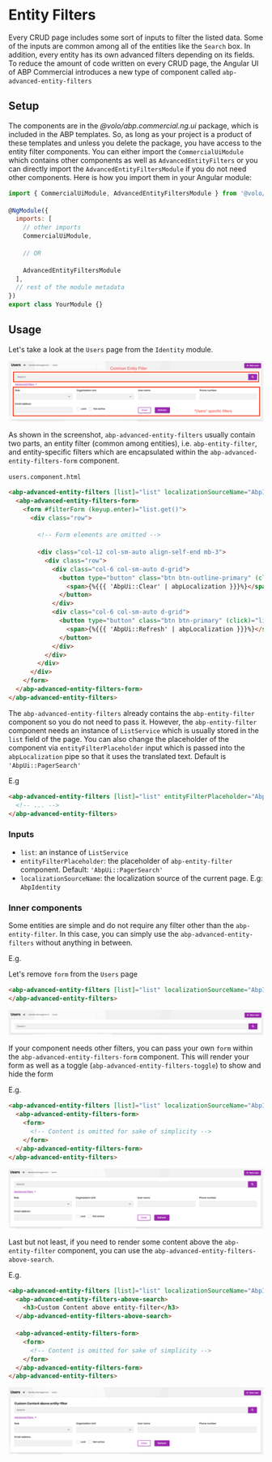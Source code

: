 # Entity Filters

Every CRUD page includes some sort of inputs to filter the listed data. Some of the inputs are common among all of the entities like the `Search` box. In addition, every entity has its own advanced filters depending on its fields. To reduce the amount of code written on every CRUD page, the Angular UI of ABP Commercial introduces a new type of component called `abp-advanced-entity-filters`

## Setup

The components are in the _@volo/abp.commercial.ng.ui_ package, which is included in the ABP templates. So, as long as your project is a product of these templates and unless you delete the package, you have access to the entity filter components. 
You can either import the `CommercialUiModule` which contains other components as well as `AdvancedEntityFilters` or you can directly import the `AdvancedEntityFiltersModule` if you do not need other components. Here is how you import them in your Angular module:

```javascript
import { CommercialUiModule, AdvancedEntityFiltersModule } from '@volo/abp.commercial.ng.ui';

@NgModule({
  imports: [
    // other imports
    CommercialUiModule,

    // OR 

    AdvancedEntityFiltersModule
  ],
  // rest of the module metadata
})
export class YourModule {}
```

## Usage

Let's take a look at the `Users` page from the `Identity` module.

![ABP Angular UI Users Page with Advanced Entity Filters](../../images/angular-advanced-entity-filters.png)

As shown in the screenshot, `abp-advanced-entity-filters` usually contain two parts, an entity filter (common among entities), i.e. `abp-entity-filter`, and entity-specific filters which are encapsulated within the `abp-advanced-entity-filters-form` component.

`users.component.html`

```html
<abp-advanced-entity-filters [list]="list" localizationSourceName="AbpIdentity">
  <abp-advanced-entity-filters-form>
    <form #filterForm (keyup.enter)="list.get()">
      <div class="row">
        
        <!-- Form elements are omitted -->
  
        <div class="col-12 col-sm-auto align-self-end mb-3">
          <div class="row">
            <div class="col-6 col-sm-auto d-grid">
              <button type="button" class="btn btn-outline-primary" (click)="clearFilters()">
                <span>{%{{{ 'AbpUi::Clear' | abpLocalization }}}%}</span>
              </button>
            </div>
            <div class="col-6 col-sm-auto d-grid">
              <button type="button" class="btn btn-primary" (click)="list.get()">
                <span>{%{{{ 'AbpUi::Refresh' | abpLocalization }}}%}</span>
              </button>
            </div>
          </div>
        </div>
      </div>
    </form>
  </abp-advanced-entity-filters-form>
</abp-advanced-entity-filters>
```

The `abp-advanced-entity-filters` already contains the  `abp-entity-filter` component so you do not need to pass it. However, the `abp-entity-filter` component needs an instance of `ListService` which is usually stored in the `list` field of the page. You can also change the placeholder of the component via `entityFilterPlaceholder` input which is passed into the `abpLocalization` pipe so that it uses the translated text. Default is `'AbpUi::PagerSearch'`

E.g

```html
<abp-advanced-entity-filters [list]="list" entityFilterPlaceholder="AbpUi::PagerSearch">
  <!-- ... -->
</abp-advanced-entity-filters>
```

### Inputs

* `list`: an instance of `ListService`
* `entityFilterPlaceholder`: the placeholder of `abp-entity-filter` component. Default: `'AbpUi::PagerSearch'`
* `localizationSourceName`: the localization source of the current page. E.g: `AbpIdentity`

### Inner components

Some entities are simple and do not require any filter other than the `abp-entity-filter`. In this case, you can simply use the `abp-advanced-entity-filters` without anything in between. 

E.g.

Let's remove `form` from the `Users` page

```html
<abp-advanced-entity-filters [list]="list" localizationSourceName="AbpIdentity">
</abp-advanced-entity-filters>
```

![ABP Angular UI Users Page with Advanced Entity Filters without form](../../images/angular-advanced-entity-filters-without-form.png)

If your component needs other filters, you can pass your own `form` within the `abp-advanced-entity-filters-form` component. This will render your form as well as a toggle (`abp-advanced-entity-filters-toggle`) to show and hide the form

E.g.

```html
<abp-advanced-entity-filters [list]="list" localizationSourceName="AbpIdentity">
  <abp-advanced-entity-filters-form>
    <form>
      <!-- Content is omitted for sake of simplicity -->
    </form>
  </abp-advanced-entity-filters-form>
</abp-advanced-entity-filters>
```

![ABP Angular UI Users Page with Advanced Entity Filters with form](../../images/angular-advanced-entity-filters-with-form.png)

Last but not least, if you need to render some content above the `abp-entity-filter` component, you can use the `abp-advanced-entity-filters-above-search`. 

E.g.

```html
<abp-advanced-entity-filters [list]="list" localizationSourceName="AbpIdentity">
  <abp-advanced-entity-filters-above-search>
    <h3>Custom Content above entity-filter</h3>
  </abp-advanced-entity-filters-above-search>

  <abp-advanced-entity-filters-form>
    <form>
      <!-- Content is omitted for sake of simplicity -->
    </form>
  </abp-advanced-entity-filters-form>
</abp-advanced-entity-filters>
```

![ABP Angular UI Users Page with Advanced Entity Filters with custom content above filter](../../images/angular-advanced-entity-filters-with-custom-content-above-filter.png)